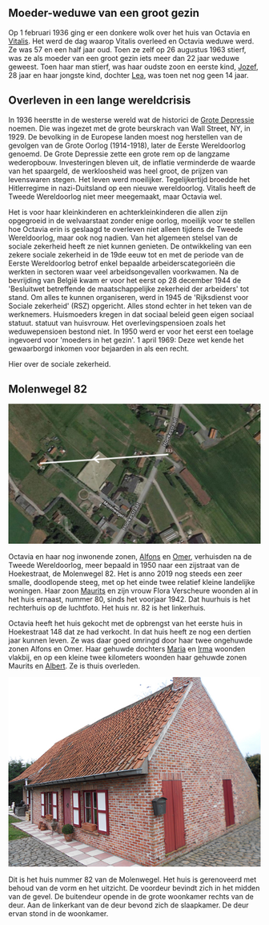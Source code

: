 ## Moeder-weduwe van een groot gezin

Op 1 februari 1936 ging er een donkere wolk over het huis van Octavia en [Vitalis](/1879-vitalis-de-bleeckere). Het werd de dag waarop Vitalis overleed en Octavia weduwe werd. Ze was 57 en een half jaar oud. Toen ze zelf op 26 augustus 1963 stierf, was ze als moeder van een groot gezin iets meer dan 22 jaar weduwe geweest. Toen haar man stierf, was haar oudste zoon en eerste kind, [Jozef](/1907-jozef-de-bleeckere), 28 jaar en haar jongste kind, dochter [Lea](/1922-lea-de-bleeckere), was toen net nog geen 14 jaar. 

## Overleven in een lange wereldcrisis

In 1936 heerstte in de westerse wereld wat de historici de [Grote Depressie](https://nl.wikipedia.org/wiki/Crisis_van_de_jaren_30) noemen. Die was ingezet met de grote beurskrach van Wall Street, NY, in 1929. De bevolking in de Europese landen moest nog herstellen van de gevolgen van de Grote Oorlog (1914-1918), later de Eerste Wereldoorlog genoemd. De Grote Depressie zette een grote rem op de langzame wederopbouw. Investeringen bleven uit, de inflatie verminderde de waarde van het spaargeld, de werkloosheid was heel groot, de prijzen van levenswaren stegen. Het leven werd moeilijker. Tegelijkertijd broedde het Hitlerregime in nazi-Duitsland op een nieuwe wereldoorlog. Vitalis heeft de Tweede Wereldoorlog niet meer meegemaakt, maar Octavia wel. 

Het is voor haar kleinkinderen en achterkleinkinderen die allen zijn opgegroeid in de welvaarstaat zonder enige oorlog, moeilijk voor te stellen hoe Octavia erin is geslaagd te overleven niet alleen tijdens de Tweede Wereldoorlog, maar ook nog nadien. Van het algemeen stelsel van de sociale zekerheid heeft ze niet kunnen genieten. De ontwikkeling van een zekere sociale zekerheid in de 19de eeuw tot en met de periode van de Eerste Wereldoorlog betrof enkel bepaalde arbeiderscategorieën die werkten in sectoren waar veel arbeidsongevallen voorkwamen. Na de bevrijding van België kwam er voor het eerst op 28 december 1944 de 'Besluitwet betreffende de maatschappelijke zekerheid der arbeiders' tot stand. Om alles te kunnen organiseren, werd in 1945 de 'Rijksdienst voor Sociale zekerheid' (RSZ) opgericht. Alles stond echter in het teken van de werknemers. Huismoeders kregen in dat sociaal beleid geen eigen sociaal statuut.    statuut van huisvrouw. Het overlevingspensioen zoals het weduwepensioen bestond niet. In 1950 werd er voor het eerst een toelage ingevoerd voor 'moeders in het gezin'. 1 april 1969: Deze wet kende het gewaarborgd inkomen voor bejaarden in als een recht.

Hier over de sociale zekerheid. 

## Molenwegel 82

![115](115.jpg)

Octavia en haar nog inwonende zonen, [Alfons](1911-alfons-de-bleeckere) en [Omer](1912-omer-de-bleeckere), verhuisden na de Tweede Wereldoorlog, meer bepaald in 1950 naar een zijstraat van de Hoekestraat, de Molenwegel 82. Het is anno 2019 nog steeds een zeer smalle, doodlopende steeg, met op het einde twee relatief kleine landelijke woningen. Haar zoon [Maurits](1916-maurits-de-bleeckere) en zijn vrouw Flora Verscheure woonden al in het huis ernaast, nummer 80, sinds het voorjaar 1942. Dat huurhuis is het rechterhuis op de luchtfoto. Het huis nr. 82 is het linkerhuis.

Octavia heeft het huis gekocht met de opbrengst van het eerste huis in Hoekestraat 148 dat ze had verkocht. In dat huis heeft ze nog een dertien jaar kunnen leven. Ze was daar goed omringd door haar twee ongehuwde zonen Alfons en Omer. Haar gehuwde dochters [Maria](1914-maria-de-bleeckere) en [Irma](1913-irma-de-bleeckere) woonden vlakbij, en op een kleine twee kilometers woonden haar gehuwde zonen Maurits en [Albert](1918-albert-de-bleeckere). Ze is thuis overleden.

![82](82.jpg)

Dit is het huis nummer 82 van de Molenwegel. Het huis is gerenoveerd met behoud van de vorm en het uitzicht. De voordeur bevindt zich in het midden van de gevel. De buitendeur opende in de grote woonkamer rechts van de deur. Aan de linkerkant van de deur bevond zich de slaapkamer. De deur ervan stond in de woonkamer. 

## 